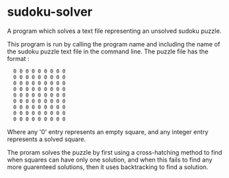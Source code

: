 # sudoku-solver
A program which solves a text file representing an unsolved sudoku puzzle.

This program is run by calling the program name and including the name of the sudoku puzzle text file in the command line.
The puzzle file has the format :
      
      0 0 0 0 0 0 0 0 0 
      0 0 0 0 0 0 0 0 0 
      0 0 0 0 0 0 0 0 0 
      0 0 0 0 0 0 0 0 0 
      0 0 0 0 0 0 0 0 0 
      0 0 0 0 0 0 0 0 0 
      0 0 0 0 0 0 0 0 0 
      0 0 0 0 0 0 0 0 0 
      0 0 0 0 0 0 0 0 0 
    
Where any '0' entry represents an empty square, and any integer entry represents a solved square. 

The proram solves the puzzle by first using a cross-hatching method to find when squares can have only one solution, and when this fails to find any more guarenteed solutions, then it uses backtracking to find a solution.
